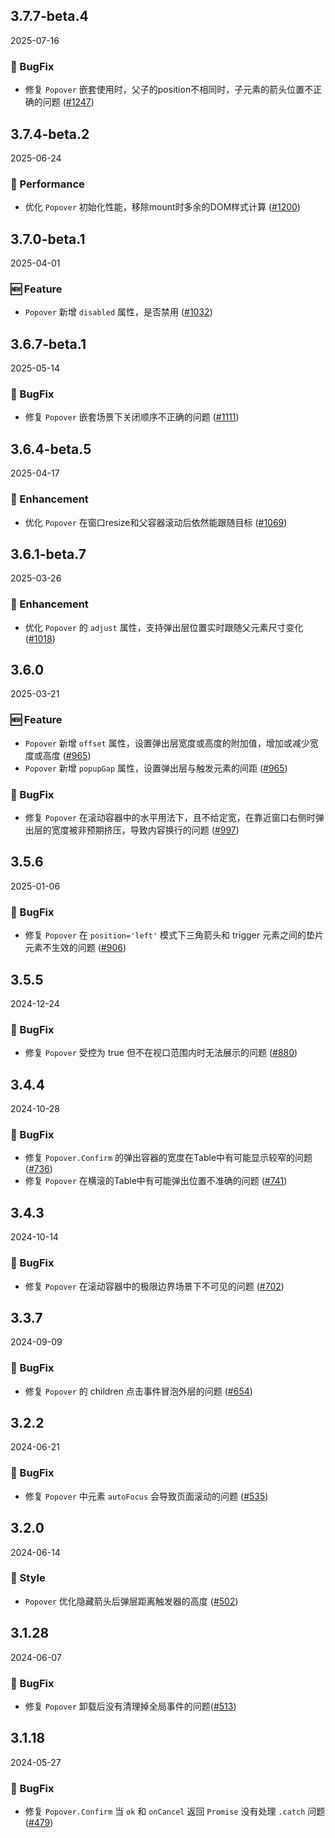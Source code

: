 ## 3.7.7-beta.4
2025-07-16

### 🐞 BugFix
- 修复 `Popover` 嵌套使用时，父子的position不相同时，子元素的箭头位置不正确的问题 ([#1247](https://github.com/sheinsight/shineout-next/pull/1247))

## 3.7.4-beta.2
2025-06-24

### 🚀 Performance
- 优化 `Popover` 初始化性能，移除mount时多余的DOM样式计算 ([#1200](https://github.com/sheinsight/shineout-next/pull/1200))

## 3.7.0-beta.1
2025-04-01

### 🆕 Feature
- `Popover` 新增 `disabled` 属性，是否禁用 ([#1032](https://github.com/sheinsight/shineout-next/pull/1032))

## 3.6.7-beta.1
2025-05-14

### 🐞 BugFix
- 修复 `Popover` 嵌套场景下关闭顺序不正确的问题 ([#1111](https://github.com/sheinsight/shineout-next/pull/1111))

## 3.6.4-beta.5
2025-04-17

### 💎 Enhancement
- 优化 `Popover` 在窗口resize和父容器滚动后依然能跟随目标 ([#1069](https://github.com/sheinsight/shineout-next/pull/1069))


## 3.6.1-beta.7
2025-03-26

### 💎 Enhancement
- 优化 `Popover` 的 `adjust` 属性，支持弹出层位置实时跟随父元素尺寸变化 ([#1018](https://github.com/sheinsight/shineout-next/pull/1018))

## 3.6.0
2025-03-21

### 🆕 Feature
- `Popover` 新增 `offset` 属性，设置弹出层宽度或高度的附加值，增加或减少宽度或高度 ([#965](https://github.com/sheinsight/shineout-next/pull/965))
- `Popover` 新增 `popupGap` 属性，设置弹出层与触发元素的间距 ([#965](https://github.com/sheinsight/shineout-next/pull/965))

### 🐞 BugFix
- 修复 `Popover` 在滚动容器中的水平用法下，且不给定宽，在靠近窗口右侧时弹出层的宽度被非预期挤压，导致内容换行的问题 ([#997](https://github.com/sheinsight/shineout-next/pull/997))


## 3.5.6
2025-01-06

### 🐞 BugFix
- 修复 `Popover` 在 `position='left'` 模式下三角箭头和 trigger 元素之间的垫片元素不生效的问题 ([#906](https://github.com/sheinsight/shineout-next/pull/906))

## 3.5.5
2024-12-24

### 🐞 BugFix
- 修复 `Popover` 受控为 true 但不在视口范围内时无法展示的问题 ([#880](https://github.com/sheinsight/shineout-next/pull/880))

## 3.4.4
2024-10-28

### 🐞 BugFix
- 修复 `Popover.Confirm` 的弹出容器的宽度在Table中有可能显示较窄的问题 ([#736](https://github.com/sheinsight/shineout-next/pull/736))
- 修复 `Popover` 在横滚的Table中有可能弹出位置不准确的问题 ([#741](https://github.com/sheinsight/shineout-next/pull/741))


## 3.4.3
2024-10-14

### 🐞 BugFix
- 修复 `Popover` 在滚动容器中的极限边界场景下不可见的问题 ([#702](https://github.com/sheinsight/shineout-next/pull/702))


## 3.3.7
2024-09-09

### 🐞 BugFix
- 修复 `Popover` 的 children 点击事件冒泡外层的问题 ([#654](https://github.com/sheinsight/shineout-next/pull/654))

## 3.2.2
2024-06-21

### 🐞 BugFix
- 修复 `Popover` 中元素 `autoFocus` 会导致页面滚动的问题 ([#535](https://github.com/sheinsight/shineout-next/pull/535))


## 3.2.0
2024-06-14


### 💅 Style

- `Popover` 优化隐藏箭头后弹层距离触发器的高度 ([#502](https://github.com/sheinsight/shineout-next/pull/502))

## 3.1.28
2024-06-07

### 🐞 BugFix

- 修复 `Popover` 卸载后没有清理掉全局事件的问题([#513](https://github.com/sheinsight/shineout-next/pull/513))

## 3.1.18
2024-05-27

### 🐞 BugFix

- 修复 `Popover.Confirm` 当 `ok` 和 `onCancel` 返回 `Promise` 没有处理 `.catch` 问题([#479](https://github.com/sheinsight/shineout-next/pull/479))






